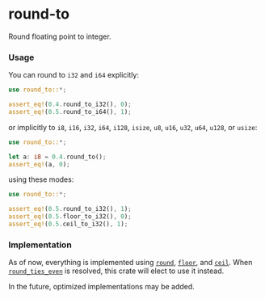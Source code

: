 # round-to
Round floating point to integer.

### Usage
You can round to `i32` and `i64` explicitly:
```rust
use round_to::*;

assert_eq!(0.4.round_to_i32(), 0);
assert_eq!(0.5.round_to_i64(), 1);
```
or implicitly to `i8`, `i16`, `i32`, `i64`, `i128`, `isize`, `u8`, `u16`, `u32`, `u64`, `u128`, or `usize`:
```rust
use round_to::*;

let a: i8 = 0.4.round_to();
assert_eq!(a, 0);
```
using these modes:
```rust
use round_to::*;

assert_eq!(0.5.round_to_i32(), 1);
assert_eq!(0.5.floor_to_i32(), 0);
assert_eq!(0.5.ceil_to_i32(), 1);
```

### Implementation
As of now, everything is implemented using [`round`](https://doc.rust-lang.org/std/primitive.f32.html#method.round), [`floor`](https://doc.rust-lang.org/std/primitive.f32.html#method.floor), and [`ceil`](https://doc.rust-lang.org/std/primitive.f32.html#method.ceil).
When [`round_ties_even`](https://github.com/rust-lang/rust/issues/96710) is resolved, this crate will elect to use it instead.

In the future, optimized implementations may be added.
